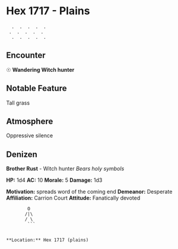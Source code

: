 # Hex 1717 - Plains
```
  .  .  .  .  .
 .  .  .  .  .
  .  .  .  .  .
```

## Encounter

☉ **Wandering Witch hunter**

## Notable Feature

Tall grass

## Atmosphere

Oppressive silence

## Denizen

**Brother Rust** - Witch hunter
*Bears holy symbols*

**HP:** 1d4 **AC:** 10 **Morale:** 5
**Damage:** 1d3

**Motivation:** spreads word of the coming end
**Demeanor:** Desperate
**Affiliation:** Carrion Court
**Attitude:** Fanatically devoted

```
        O
       /|\
       / \
        ```


**Location:** Hex 1717 (plains)
